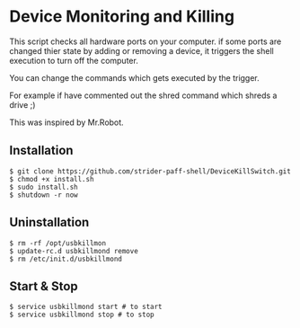 
# Device Monitoring and Killing  

This script checks all hardware ports on your computer. if some ports are changed thier state by adding or removing a device, it 
triggers the shell execution to turn off the computer. 

You can change the commands which gets executed by the trigger.

For example if have commented out the shred command which shreds a drive ;)

This was inspired by Mr.Robot.
  
## Installation  
```
$ git clone https://github.com/strider-paff-shell/DeviceKillSwitch.git  
$ chmod +x install.sh
$ sudo install.sh
$ shutdown -r now
```
## Uninstallation
```
$ rm -rf /opt/usbkillmon
$ update-rc.d usbkillmond remove
$ rm /etc/init.d/usbkillmond
```
## Start & Stop
```
$ service usbkillmond start # to start
$ service usbkillmond stop # to stop
```
